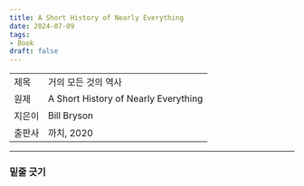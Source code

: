 ```yaml
---
title: A Short History of Nearly Everything
date: 2024-07-09
tags:
- Book
draft: false
---
```


| | |
| --- | --- |
| 제목 | 거의 모든 것의 역사 |
| 원제 | A Short History of Nearly Everything |
| 지은이 | Bill Bryson |
| 출판사 | 까치, 2020 |


---
### 밑줄 긋기